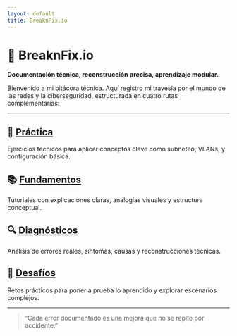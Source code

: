 ```yaml
---
layout: default
title: BreaknFix.io
---
```


# 🧠 BreaknFix.io  
**Documentación técnica, reconstrucción precisa, aprendizaje modular.**

Bienvenido a mi bitácora técnica. Aquí registro mi travesía por el mundo de las redes y la ciberseguridad, estructurada en cuatro rutas complementarias:

---

## 🧪 [Práctica](practica/practicaindex.md)
Ejercicios técnicos para aplicar conceptos clave como subneteo, VLANs, y configuración básica.

## 📚 [Fundamentos](fundamentos/fundamentosindex.md)
Tutoriales con explicaciones claras, analogías visuales y estructura conceptual.

## 🔍 [Diagnósticos](diagnosticos/index.md)
Análisis de errores reales, síntomas, causas y reconstrucciones técnicas.

## 🎯 [Desafíos](desafios/index.md)
Retos prácticos para poner a prueba lo aprendido y explorar escenarios complejos.

---

> “Cada error documentado es una mejora que no se repite por accidente.”
